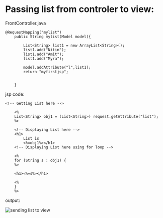 
# Passing list from controler to view:

FrontController.java
```text
@RequestMapping("mylist")
	public String mylist(Model model){
		
		List<String> list1 = new ArrayList<String>();
		list1.add("Nitin");
		list1.add("Amit");
		list1.add("Myra");
		
	    model.addAttribute("l",list1);
	    return "myfirstjsp";
		
		
	}
```
jsp code:
```text
<!-- Getting List here -->

	<%
	List<String> obj1 = (List<String>) request.getAttribute("list");
	%>
    
    <!-- Displaying List here -->
	<h1>
		List is
		<%=obj1%></h1>
    <!-- Displaying List here using for loop -->
    
	<%
	for (String s : obj1) {
	%>

	<h1><%=s%></h1>

	<%
	}
	%>
```

output:

![sending list to view](../images/mvc/1.9_sending_list_to_view.jpeg)